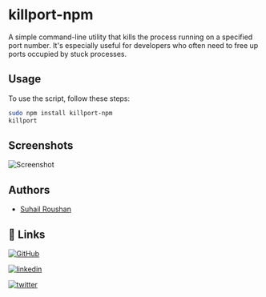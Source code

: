 # killport-npm

A simple command-line utility that kills the process running on a specified port number. It's especially useful for developers who often need to free up ports occupied by stuck processes.

## Usage

To use the script, follow these steps:

```bash
sudo npm install killport-npm
killport
```

## Screenshots

![Screenshot](https://i.imgur.com/eCJfK4r.png)



## Authors

- [Suhail Roushan](https://www.google.com/search?q=Suhail+Roushan)


## 🔗 Links
[![GitHub](https://img.shields.io/badge/github-000?style=for-the-badge&logo=github&logoColor=white)](https://github.com/suhailroushan13) 

[![linkedin](https://img.shields.io/badge/linkedin-0A66C2?style=for-the-badge&logo=linkedin&logoColor=white)](https://www.linkedin.com/in/suhailroushan/)


[![twitter](https://img.shields.io/badge/twiiter-00acee?style=for-the-badge&logo=twitter&logoColor=white)](https://twitter.com/0xsuhailroushan)
